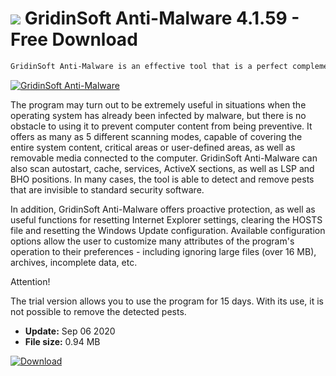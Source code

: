 # ![](https://cdn.softexe.net/static/icon/7/gridinsoft-anti-malware-8202.png) GridinSoft Anti-Malware 4.1.59 - Free Download

```sh
GridinSoft Anti-Malware is an effective tool that is a perfect complement to standard antivirus software. It was created in order to easily remove from the computer such pests as viruses, bots, spyware and advertising components, keyloggers, Trojans and rootkits.
```
[![GridinSoft Anti-Malware](https://gallery.dpcdn.pl/imgc/Tools/20596/g_-_420x350_1.5_-_x20160228002326_0.png)](https://softexe.net/win/security-privacy/other/gridinsoft-anti-malware:hbRb.html)

The program may turn out to be extremely useful in situations when the operating system has already been infected by malware, but there is no obstacle to using it to prevent computer content from being preventive. It offers as many as 5 different scanning modes, capable of covering the entire system content, critical areas or user-defined areas, as well as removable media connected to the computer. GridinSoft Anti-Malware can also scan autostart, cache, services, ActiveX sections, as well as LSP and BHO positions. In many cases, the tool is able to detect and remove pests that are invisible to standard security software.
 
 In addition, GridinSoft Anti-Malware offers proactive protection, as well as useful functions for resetting Internet Explorer settings, clearing the HOSTS file and resetting the Windows Update configuration. Available configuration options allow the user to customize many attributes of the program's operation to their preferences - including ignoring large files (over 16 MB), archives, incomplete data, etc.
 
 Attention!
 
 The trial version allows you to use the program for 15 days. With its use, it is not possible to remove the detected pests.


- **Update:** Sep 06 2020
- **File size:** 0.94 MB

[![Download](https://cdn.softexe.net/static/img/download.png)](https://softexe.net/win/security-privacy/other/gridinsoft-anti-malware:hbRb.html)

